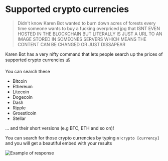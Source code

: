 # Supported crypto currencies

> Didn't know Karen Bot wanted to burn down acres of forests every time someone wants to buy a fucking overpriced jpg that ISNT EVEN HOSTED IN THE BLOCKCHAIN BUT LITERALLY IS JUST A URL TO AN IMAGE STORED IN SOMEONES SERVERS WHICH MEANS THE CONTENT CAN BE CHANGED OR JUST DISSAPEAR

Karen Bot has a very nifty command that lets people search up the prices of supported crypto currencies 💰️

You can search these
* Bitcoin
* Ethereum
* Litecoin
* Dogecoin
* Dash
* Ripple
* Groestlcoin
* Stellar

... and their short versions (e.g BTC, ETH and so on)!

You can search for those crypto currencies by typing `m!crypto [currency]` and you will get a beautiful embed with your results

![Example of response](https://cdn.discordapp.com/attachments/713134823706984564/870788814346518548/Screenshot_2021-07-31_at_01.03.38.png)